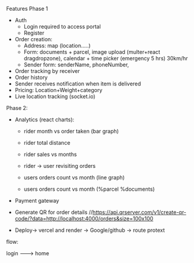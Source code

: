 Features
Phase 1
- Auth 
    -  Login required to access portal
    - Register
- Order creation:
    - Address: map (location…..)
    - Form: documents + parcel,  image upload (multer+react dragdropzone), calendar + time picker (emergency 5 hrs) 30km/hr
    - Sender form: senderName, phoneNumber,
- Order tracking by receiver
- Order history
- Sender receives notification when item is delivered
- Pricing: Location+Weight+category
- Live location tracking   (socket.io)


Phase 2:
- Analytics (react charts):
    - rider  month vs order taken   (bar graph)
    - rider total distance
    - rider sales vs months
    - rider -> user revisiting orders

    - users orders count vs month  (line graph)
    - users orders count vs month  (%parcel %documents)


- Payment gateway
- Generate QR for order details
//https://api.qrserver.com/v1/create-qr-code/?data=http://localhost:4000/orders&size=100x100
- Deploy-> vercel and render
-> Google/github 
-> route protext

flow: 

login ---> home 



